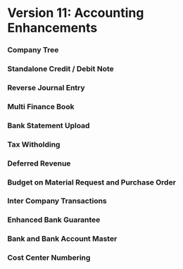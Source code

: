 # Version 11: Accounting Enhancements

### Company Tree

### Standalone Credit / Debit Note

### Reverse Journal Entry

### Multi Finance Book

### Bank Statement Upload

### Tax Witholding

### Deferred Revenue

### Budget on Material Request and Purchase Order

### Inter Company Transactions

### Enhanced Bank Guarantee

### Bank and Bank Account Master

### Cost Center Numbering

